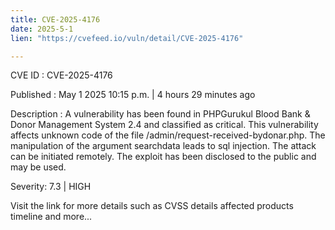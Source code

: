 ```yaml
---
title: CVE-2025-4176
date: 2025-5-1
lien: "https://cvefeed.io/vuln/detail/CVE-2025-4176"

---
```


CVE ID : CVE-2025-4176

Published :  May 1
2025
10:15 p.m. | 4 hours
29 minutes ago

Description : A vulnerability has been found in PHPGurukul Blood Bank & Donor Management System 2.4 and classified as critical. This vulnerability affects unknown code of the file /admin/request-received-bydonar.php. The manipulation of the argument searchdata leads to sql injection. The attack can be initiated remotely. The exploit has been disclosed to the public and may be used.

Severity: 7.3 | HIGH

Visit the link for more details
such as CVSS details
affected products
timeline
and more...
